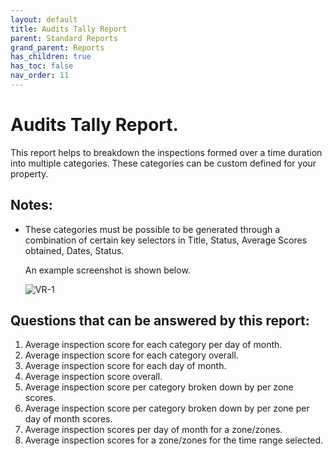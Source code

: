 ```yaml
---
layout: default
title: Audits Tally Report
parent: Standard Reports
grand_parent: Reports
has_children: true
has_toc: false
nav_order: 11
---
```


# Audits Tally Report.

This report helps to breakdown the inspections formed over a time duration into multiple categories. These categories can be custom defined for your property.

## Notes:

- These categories must be possible to be generated through a combination of certain key selectors in Title, Status, Average Scores obtained, Dates, Status.<br />
    
    An example screenshot is shown below.

    ![VR-1](https://www.smartclean.io/matrix/images/reports/auditsTallyReport/VR-1.png)

## Questions that can be answered by this report:

1. Average inspection score for each category per day of month.
2. Average inspection score for each category overall.
3. Average inspection score for each day of month.
4. Average inspection score overall.
5. Average inspection score per category broken down by per zone scores.
6. Average inspection score per category broken down by per zone per day of month scores.
7. Average inspection scores per day of month for a zone/zones.
8. Average inspection scores for a zone/zones for the time range selected.


